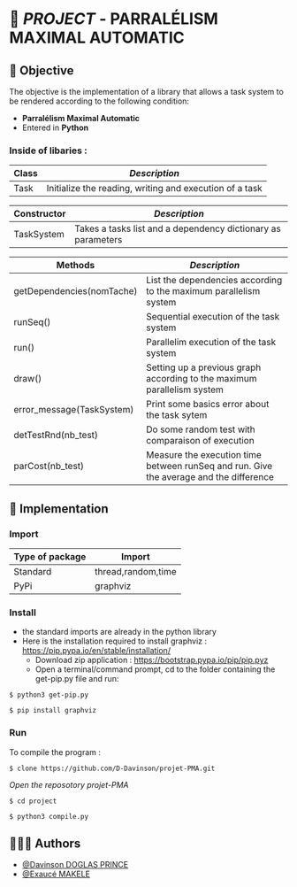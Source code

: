 # 🚀 _PROJECT_ - PARRALÉLISM MAXIMAL AUTOMATIC

## 💫 Objective

The objective is the implementation of a library that allows a task system to be rendered according to the following condition:
- **Parralélism Maximal Automatic**
- Entered in **Python**

### Inside of libaries :

| Class | _Description_ |
|-|-|
| Task  | Initialize the reading, writing and execution of a task|

| Constructor | _Description_ |
|-|-|
| TaskSystem  | Takes a tasks list and a dependency dictionary as parameters|

| Methods | _Description_ |
|-|-|
|getDependencies(nomTache)|List the dependencies according to the maximum parallelism system|
|runSeq()|Sequential execution of the task system|
|run()|Parallelim execution of the task system|
|draw()|Setting up a previous graph according to the maximum parallelism system|
|error_message(TaskSystem)|Print some basics error about the task sytem|
|detTestRnd(nb_test)|Do some random test with comparaison of execution|
|parCost(nb_test)|Measure the execution time between runSeq and run. Give the average and the difference|


## 💫 Implementation

### Import
| Type of package | Import |
|-|-|
|Standard|thread,random,time|
|PyPi| graphviz|

### Install
- the standard imports are already in the python library
- Here is the installation required to install graphviz :
    https://pip.pypa.io/en/stable/installation/
  - Download zip application :  https://bootstrap.pypa.io/pip/pip.pyz
  - Open a terminal/command prompt, cd to the folder containing the get-pip.py file and run:
```  
$ python3 get-pip.py

$ pip install graphviz
```
### Run

To compile the program :
```
$ clone https://github.com/D-Davinson/projet-PMA.git
```
_Open the reposotory projet-PMA_

```
$ cd project

$ python3 compile.py
```

## 🧑🏽‍💻 Authors

- [@Davinson DOGLAS PRINCE](https://github.com/D-Davinson)
- [@Exaucé MAKELE](https://github.com/M-Exauce)
